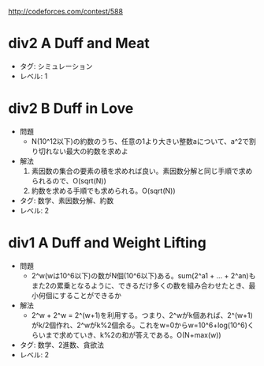 http://codeforces.com/contest/588
# div2 A Duff and Meat

- タグ: シミュレーション
- レベル: 1

# div2 B Duff in Love

- 問題
    - N(10^12以下)の約数のうち、任意の1より大きい整数aについて、a^2で割り切れない最大の約数を求めよ
- 解法
    1. 素因数の集合の要素の積を求めれば良い。素因数分解と同じ手順で求められるので、O(sqrt(N))
    2. 約数を求める手順でも求められる。O(sqrt(N))
- タグ: 数学、素因数分解、約数
- レベル: 2

# div1 A Duff and Weight Lifting

- 問題
    - 2^w(wは10^6以下)の数がN個(10^6以下)ある。sum(2^a1 + ... + 2^an)もまた2の累乗となるように、できるだけ多くの数を組み合わせたとき、最小何個にすることができるか
- 解法
    - 2^w + 2^w = 2^(w+1)を利用する。つまり、2^wがk個あれば、2^(w+1)がk/2個作れ、2^wがk%2個余る。これをw=0からw=10^6+log(10^6)くらいまで求めていき、k%2の和が答えである。O(N+max(w))
- タグ: 数学、2進数、貪欲法
- レベル: 2

